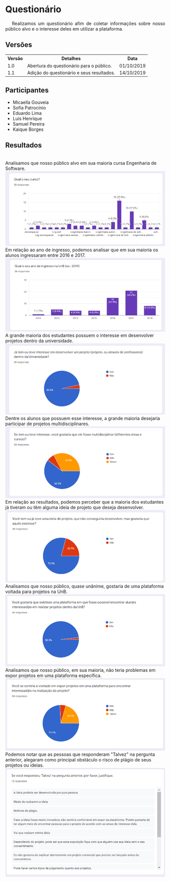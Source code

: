 # Questionário
<div class="line"></div>

<p align="justify">&emsp;
Realizamos um questionário afim de coletar informações sobre nosso público alvo e o interesse deles em utilizar a plataforma.
<br>
</p>

## Versões


<table class="versions">
	<tr>
		<th class="version_header">Versão</th>
		<th>Detalhes</th>
		<th>Data</th>
	</tr>
	<tr>
		<td>1.0</td>
		<td>Abertura do questionário para o público.</td>
		<td>01/10/2019</td>
	</tr>	
	<tr>
		<td>1.1</td>
		<td>Adição do questionário e seus resultados.</td>
		<td>14/10/2019</td>
	</tr>	
</table> 

## Participantes
- Micaella Gouveia
- Sofia Patrocínio
- Eduardo Lima
- Luís Henrique
- Samuel Pereira
- Kaique Borges

## Resultados

<br>
Analisamos que nosso público alvo em sua maioria cursa Engenharia de Software.
<br>
<img src="../assets/questionario/Capturar.PNG">
<br>
Em relação ao ano de ingresso, podemos analisar que em sua maioria os alunos ingressaram entre 2016 e 2017.
<br>
<img src="../assets/questionario/Capturar1.PNG">
<br>
A grande maioria dos estudantes possuem o interesse em desenvolver projetos dentro da universidade.
<br>
<img src="../assets/questionario/Capturar2.PNG">
<br>
Dentre os alunos que possuem esse interesse, a grande maioria desejaria participar de projetos multidisciplinares.
<br>
<img src="../assets/questionario/Capturar3.PNG">
<br>
Em relação ao resultados, podemos perceber que a maioria dos estudantes já tiveram ou têm alguma ideia de projeto que deseja desenvolver.
<br>
<img src="../assets/questionario/Capturar4.PNG">
<br>
Analisamos que nosso público, quase unânime, gostaria de uma plataforma voltada para projetos na UnB.
<br>
<img src="../assets/questionario/Capturar5.PNG">
<br>
Analisamos que nosso público, em sua maioria, não teria problemas em expor projetos em uma plataforma específica. 
<br>
<img src="../assets/questionario/Capturar6.PNG">
<br>
Podemos notar que as pessoas que responderam "Talvez" na pergunta anterior, alegaram como principal obstáculo o risco de plágio de seus projetos ou ideias.
<br>
<img src="../assets/questionario/Capturar7.PNG">
